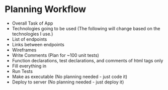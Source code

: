 # Planning Workflow

* Overall Task of App
* Technologies going to be used
(The following will change based on the technologies I use.)
* List of endpoints
* Links between endpoints
* Wireframes
* Write Comments (Plan for ~100 unit tests)
* Function declarations, test declarations, and comments of html tags only
* Fill everything in
* Run Tests
* Make as executable (No planning needed - just code it)
* Deploy to server (No planning needed - just deploy it)
